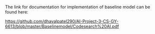 The link for documentation for implementation of baseline model can be found here: 

https://github.com/dhavalpatel290/AI-Project-3-CS-GY-6613/blob/master/Baselinemodel/Codesearch%20AI.pdf
